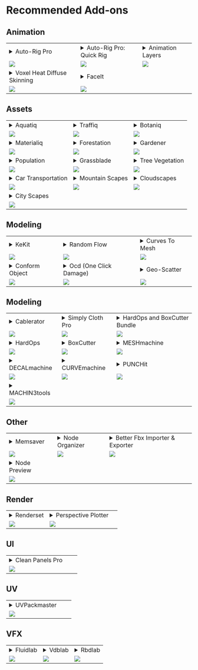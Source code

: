 # Recommended Add-ons
## Animation
| | | |
|---|---|---|
|  <details><summary>Auto-Rig Pro</summary>Auto-Rig Pro is an addon for Blender to rig characters, retarget animations, and provide Fbx/Gltf export, with settings for Unity, Unreal Engine, Godot.</details> | <details><summary>Auto-Rig Pro: Quick Rig</summary>Quick Rig turns rapidly any skeleton + mesh into a full Auto-Rig Pro armature with controllers ready for animation, including weights preservation, IK-FK generation, animation support.</details> | <details><summary>Animation Layers</summary>Edit your animation or mocap data quickly using a standard animation layers UI and workflow directly in your 3D viewport with an extra layers functionality.</details>  |
|  [![](https://d1231c29xbpffx.cloudfront.net/store/product/126738/image/largef-42f6406879e3062550334fabb9c59557.jpg?Expires=1720168181&Signature=XFH9bZwU3UU47GeEfg4bN2PXWiMqpArsn5VxzknNDznd2XEf24xce5E1dBCh1mpBHdwCY6FcTsU5U7yHkcqSILgRcENP5cJj-wBESjJvsUpO4qE8mX9ufXaB-szNdrk~GqhsOXA8ytzj6zoBD7knl4Ok8mVMcnqxZnao6zE0FsjxbRssuVi~PWVPUwZJ5Pns-xIU2opro3ogzw7dQkeUPkQITCthqXGH~u0d6TFlC4ac~MZd9i95ZVEwuU9Qkg4Kk3oPhSCTBdJ1M8KZFNekzPIujlhxR2vt8Wg0TrxO4N2FozUlHK3r~yM8HKC4b6ZnMIY0dCZH200yF2dSDtOMiA__&Key-Pair-Id=APKAIN6COYBF3ZQW7OQQ)](https://blendermarket.com/products/auto-rig-pro?ref=1462) | [![](https://d1231c29xbpffx.cloudfront.net/store/product/161882/image/6cd57bacdf890691c81904aa7fe63256.jpg?Expires=1720168183&Signature=Qjf2D6RKn1yLtr6EH9CAwmfj3i9h2X8i~o-uLu6KZW3pkoyhjVsZvCIWsyrpwPe7qv32xBrgHOO30yy4r8uAR2D3tfFN1bSnWIvmFWGaUT7kzJ2Z44wdGTuOdTQbkLiF8hU~KH5Xjh4LWKt9HPbv8AeB1-RVkxR2jCVZn4Fg6pPy1JEc~9IiTDHrzVS8tb76vYgLZumI776GqEmkMPh0F9YCzhlmW0lpHSgF68OsaesLop58HofZQwnr3CTsZE2ROhiYNGGdI2iQOHTEZY~UhPm2R9xqw6hLTMDUSQefvWRcEL5tCSsbMX9eks8jqj2hsmLJESYh~bzs1O-3pOhgLQ__&Key-Pair-Id=APKAIN6COYBF3ZQW7OQQ)](https://blendermarket.com/products/auto-rig-pro-quick-rig?ref=1462) | [![](https://d1231c29xbpffx.cloudfront.net/store/product/158788/image/49beb35ffb5efb627c7933b5aafd671b.jpg?Expires=1720169700&Signature=D8jtTo4CdrKAZSAZwpWTFbAMvWreumsCylemwK8J7MuH8Ms9IwtIBPWHJNSX2B8veQTxzAOQMlUR42nXjqyFLkiGtnpmLutLHnfFSIizzX6d~PDe9WkAiV1fg3Mvi-AOBEAm4-f6Wu~qUbpDCg-3DXfzZxxl1OTyJTXfssVK2uWDBRcQZ0BJrc2M0qqWRH68dKfH4iFtRqoJTqyssqfUKo3yCcTkma0i1rr3~baB~eDIddeGi2QuKO0tBAOE3hrIPyCrCUxHqVaDg~8y-gEk7SQhdY-BBUdAZwY3VggA78xv4mdR6PTgoFQIJuQpjS15BSctlW1E40t9RoBWOWqI4A__&Key-Pair-Id=APKAIN6COYBF3ZQW7OQQ)](https://blendermarket.com/products/animation-layers?ref=1462)  |
|  <details><summary>Voxel Heat Diffuse Skinning</summary>Skinning add-on for generating perfect vertex weights.</details> | <details><summary>FaceIt</summary>Faceit is an all-in-one facial rigging, motion capture and animation add-on.</details> | |
|  [![](https://d1231c29xbpffx.cloudfront.net/store/product/151551/image/largef-2c817681401660b6e3b02ff9c49c9e70.png?Expires=1720246915&Signature=hryTGbx~9LROzoMu~A6F9GHtbotQWGPtnMaLl15Mz6sUayJ-QYHPybNFdOoV8k4DDAkySSvIv7NXRIeYcCFelL37rOYgpiBulesedOoSbHZOvQIyISLUtvuG7ZRs4T7oet~W9-ornrYsJX7kD~mQJK9RZ72OpICnfFud~oNk0OK9dai8Qh5Cu6LYh7ZJ8GZTZjUJ-riNI95gqsUnw1BuzvRVXimESV6-Wj71Ieg1PVLeTdjujnZoBAKeLBp66EN8~pPiY8OLv3~qGumMx8V63OhuGzLpx3oN1f112Idt9nUEVQqgbkO3yJCxxqn0IMSNo-mevUYQ09w6AwYAIRoy9g__&Key-Pair-Id=APKAIN6COYBF3ZQW7OQQ)](https://blendermarket.com/products/voxel-heat-diffuse-skinning?ref=1462) | [![](https://d1231c29xbpffx.cloudfront.net/store/product/159940/image/e84f95ec14293d6f9bea45296f4a9971.png?Expires=1720417792&Signature=NjXQBMMR-geu~evnhGf--PmwFI-LqQ4NqQwfbEBE2VLeypKl0M5xt2nfnKNP4Q2xPRGwVCaOJQcnDYwpOtiDbhEDRCaM1OFFjiH5VTsw23dodO96aJlZnVi-q22lpNegdgmwwgYH1WKcHoX3zsaKjpPknU9O7OAosl8onsbUbrXMWLF4AvTRwlGzLgMWWnC3PJNTDCybJWPCLJgw6IxF8hMDOw9kLM6Xo0l6V2loc5QzpNQYBixf93CojwCL8gqPsy35V~-NnpPAoT-ptZmBvNeFydTQbIZG6xNU8eh1v4DRe0C1YwQhTf0iCqS-kHvcre-JjXYeJx~yYq9UbAoMAA__&Key-Pair-Id=APKAIN6COYBF3ZQW7OQQ)](https://blendermarket.com/products/faceit?ref=1462) | |

## Assets
| | | |
|---|---|---|
|  <details><summary>Aquatiq</summary>Add water effects to your scene super quickly with Aquatiq.</details> | <details><summary>Traffiq</summary>Car Library - Rigged Cars, Contemporary Cars, Old Cars.</details> | <details><summary>Botaniq</summary>Tree library botaniq is an ever-expanding library of optimized & realistic 3D vegetation - mostly trees and grass.</details>  |
|  [![](https://d1231c29xbpffx.cloudfront.net/store/product/175272/image/c6f46049e682307dae60be266e2c6687.jpg?Expires=1720166901&Signature=Q2r1yI-mAiOxoohYTsirnUlQv3kodCW69xgavMWN8SrfRXws~S7DTiGwVDIp53RspactK7MerLdHl~B3SbQddNwItE41xkaet-ukSpbEsYatJscxKIsM0cVpNpcSCIdDi3Fh1l4WRM7Cr~79kK77p~RU~EW2TTMl9nTNShRHrDsTdjcXVgypOiXfVbo0iMd3SbrjpxD4Jpodz9hDpQ1R38ljk67jU8vzox5W~uz-jqgUo0MCMs1LTVI6-UKnHEjhPC3UmdZhYVmNYNH7LoNMu-qtntEZaaphvRp0kilPRIu3920kWwWzYsb-DycLtuUAEZ6WldFs3~QfsXF-eQDFFQ__&Key-Pair-Id=APKAIN6COYBF3ZQW7OQQ)](https://blendermarket.com/products/aquatiq-water-library?ref=1462) | [![](https://d1231c29xbpffx.cloudfront.net/store/product/158971/image/80eb8fcd651118ff61f143eed3fd5e50.jpg?Expires=1720166903&Signature=cYLrmi-dLv-rkUKk4HR5CFt2L-myBz2Z1bANoj4e7x4QoCoiNBy4-VWO9qtPe~~4-xCbabnVzhnYGQlO0hMF8xH3d~a8learFtxfDaqPkAET8b~SSk4HGBJp-WPYMqFZVorlZhK9bx94cO-QsTQXH1XbXLQlunq7ZB119KaMxm4waNr5Wms3egAX4QyluMUK4XCTEZ53RbQMZ~VMvU3IhatKto0CCNje1pzcxKntRUt1kGC168mnl2AoYOUTroJQkJivYjPzBXlmcrBy5r-BFzGAywNmA8BxnEdfCnAV2DED3qhtPyWp4jerxGdg9gys7F01ImR~YEq0Sj18oIUWIg__&Key-Pair-Id=APKAIN6COYBF3ZQW7OQQ)](https://blendermarket.com/products/car-library-traffiq-vehicles-for-blender?ref=1462) | [![](https://d1231c29xbpffx.cloudfront.net/store/product/155360/image/b960f6328863c58425eb7c365e6fe000.jpg?Expires=1720166920&Signature=BWHHGUx1jHjNVU~MXuDavMBuR~Ri3pO-HlZNPzqOVC119Ed6HCBkz0Mdmw~pa65z8zCc~uymkVcdIjIZ7NbJtWIUNB0vV8pYIWidbeQZJWxU6qw1d8tGiaYMxRpVcg83NOxA1RlME9khwtKWXAIiJGjXaHMmRGVoyGs2oerDeyR2L~h5StstV~qvCiDGdXK6z70X4K1HBt-AEIV8DS7oAVkoA5no6qiDRlxrEbBHurYir102VM4bp5ruv80IsaDbfJGRv-b6OyRF2Sq-2WMGVZJgCwPxm9GRsLTq3sK~5H7hLKrTr4PIS8gH1gPCmWGGrWHnlkuVZ3geA~VmKvDvlw__&Key-Pair-Id=APKAIN6COYBF3ZQW7OQQ)](https://blendermarket.com/products/botaniq-trees?ref=1462)  |
|  <details><summary>Materialiq</summary>370+ adjustable materials. 12 categories.</details> | <details><summary>Forestation</summary>Forestation addon for Blender is a production tool for designers, CGartist, archviz artists and many others. A large selection of 3D scanned trees is available.</details> | <details><summary>Gardener</summary>Gardener is the new essential tool to create photorealistic bushes, hedges, and shrubs in 1 click! </details>  |
|  [![](https://d1231c29xbpffx.cloudfront.net/store/product/153769/image/14fb59e2ade93b80e3aaeabd758b3808.jpg?Expires=1720166923&Signature=QzVvHlErPTN5qrTa8YD7-I7TyCavydb15VFun89j9N85HSwLrv0BIzHTRyAto83wf-kI2yJx3aDCajkIuSHhJzmxMGyPw80meyPwD8rh5~yflMtsvpzSzhvqOzmN1HxvgF1pk8ftYOUunwG3sNpBSZNJh4aEfxXfpDpp6pP6zFUSo6-M9ItJuU6WeLhdzTHs6iW2-jVN7tp~qOLNZvcB3UPOwzCpcj6B9RW~04evUOUN7NAnMrJmAMYMwXc9XrSzKhelVU1z3OCwa16cqRRbztEVCs9iXG0MLJJNPdR1-GzosDqhib9M-m~7u9dbMnSPoK~~XQBtv8RHgVIBYKBz-w__&Key-Pair-Id=APKAIN6COYBF3ZQW7OQQ)](https://blendermarket.com/products/materialiq?ref=1462) | [![](https://d1231c29xbpffx.cloudfront.net/store/product/175397/image/367b9c421574eb611dc26511237bb8a5.jpg?Expires=1720245833&Signature=UH6~GDbUazEFiHzGrXNfMAGoHhrKOy53bL0LO1NqD1Gzh20n8yMIwi4z3CIV1dvZtck-cpF8cBm3xiQnqQT948pnHJCcBMD8xjnWW32ChQNDGRctgrfPgfmya65YMcrK8BgBFXeO7atvZamZjvkWnvt8nm2~BD77B3KI8Eh1FLI19-hbQTd-d6PacgA6BsSSBjsiY4JRIJDpyxcl9tU9wBwn3ZgnJwghpM5WhZppw2VwcShj6TtLpYwnTYdb8f5KdM69Z4Kg4JbW-VDFu9zXfGqbZNaiiJ04KRC31oFyxzf040WCQ~PQo56I33zbkBmmxIZEhcpThQ~6EyKjBNGGTA__&Key-Pair-Id=APKAIN6COYBF3ZQW7OQQ)](https://blendermarket.com/products/forestation?ref=1462) | [![](https://d1231c29xbpffx.cloudfront.net/store/product/171066/image/2ebb96cd68d45f02e6f8f91bc19d181a.jpg?Expires=1720245834&Signature=SqrkhrsBmVVq~jmhWypZ8BDFeziZmR6u7X1ohS6B2QeKhqgnMfd33-axaVQCOHBx~38~PTQka0RacxK5U4DsUCBSg57MAmL~Ys3XSDT8jmbSTebsKRQoz~iZgf6vM3Cms1JU20yLTHR6ewBZlKXRyETjI~MUOaes2Qxj3UZxsugj-7gNrcOmhB6Uqg7rqWsY~a1joZNpvEE90MyySR6-6kDOfbN3UznOQgkrCxUB9IDm7~I0WEjKZE93BY2VmJwTVugZ8bzHxlkP-he8gNBtVfiDQlsmomUOO2mLT6yUavrDaR17PIrqE07phtabokZVNR4fCtDs-LT5YioLBOEFXQ__&Key-Pair-Id=APKAIN6COYBF3ZQW7OQQ)](https://blendermarket.com/products/gardener?ref=1462)  |
|  <details><summary>Population</summary>Population is a Human crowd simulator for Blender. Populate your scenes in just a few clicks!</details> | <details><summary>Grassblade</summary>It's a complete and easy-to-use solution for designers, Archviz and CG Artists who need to create photoreal lawns, grasslands, fields or meadows with ease. </details> | <details><summary>Tree Vegetation</summary>Tree Vegetation is an addon for Blender, compatible with Eevee and Cycles. It contains a big library of diverse and varied plants, trees, shrubs, tropical plants, tree hedges, ornamental plants, garden plants, rock.</details>  |
|  [![](https://d1231c29xbpffx.cloudfront.net/store/product/180114/image/e7c2248a5bc513004c45d2c668ac5e42.jpg?Expires=1720245799&Signature=b5E5DZU--Ch84Efac~YA7jPrVBEoIgNUVFXjMx8cMvhYk-vQVhprt7GrAFjQoFn4rB5Fk7s1c0-Z7-Z0p~cKMAXoRuQdXJGyAhF6dJQyOFW2uCFlNMnyPQ7mbxDnY9xc8Qi6tF4K9~8OoeMddVhGkpaCl0RsaKnmwgOmeIlyjujV-Sb-ivV72U~LtGKMiFE6u2ZxlBSrWIFpwiG2vzxhj9WsEYFEJ-D5aeYPh1ftW-MuHyRI-qsAmxwI32dfiRMyTnCjAOJPDP8JYGYncLV8ZQfG5ow8rTYQrCY07jsiakwzZNoT4SXUzpLt2PdlBYfO-z6a8OAb1FZk0iHkAerphg__&Key-Pair-Id=APKAIN6COYBF3ZQW7OQQ)](https://blendermarket.com/products/population?ref=1462) | [![](https://d1231c29xbpffx.cloudfront.net/store/product/168512/image/c64a641705e4ebaabf3842332ba5d8b8.jpg?Expires=1720245800&Signature=YCG1lSXtEQgqLRz~DK4BqZ9lb89jBYxDhczW4cF52qWTDvLsyf7uXY91kckplpcBuW8v4tn-2HqsVfJzwXiqnqGQ8pwnfJAC3A0uJ57hfF3YyR3OnbJy5A4v1nUOl-itXhUb9RTgcLXsL6n0JkSpBXK~0c4wKT6SZeAAOw3ewXXAK72AjjwUQe-00hxTecf3LYo4ApFvRwpsiiyy9oZJq5a0jWSxYAdJnxTEoWwtI3ItfS7yseaY7-NM-URRpvb7yR7Gn4X3BCUX0~tBSskg3k6c8toRoYS1d~rovHwca~9wRl8y8QpmXpGiwm~dgvpnvOausyWbokQmDTj~SwwHPQ__&Key-Pair-Id=APKAIN6COYBF3ZQW7OQQ)](https://blendermarket.com/products/grassblade?ref=1462) | [![](https://d1231c29xbpffx.cloudfront.net/store/product/163690/image/62f407c035f2b5f2320b2ba65b7638f2.jpg?Expires=1720245801&Signature=dWsOShv-rjfT0k6MmMZ25bid9AiIGXqUVbqwIgIUqhEGQapR2nJ0OytAKkwt0OFxS1aBpN~3TcwLYqsiCwCMo8di5gMsPa00zsvtiW23bE6WHKqi27376XtgdJLE4IOzwRR1V4l7OgG04g20otQXiC~wI4p0yfNwVg2rgGrREdp7QhAFwP02eOIiBgatMcz-ZgsPd6QFF~wKQcQfRRR45XUAPbPUrrIHJBhz67kp9VmOelDlnEfkw752PtusJyjIIBrqG3t0DgM0uLQ4LJX759lnUeHA6Kr3~yOxGLxqOt4vcYaKzk5ZG0WLjmCWEoJnIgJtOh3nIj2~INTe5RdAbg__&Key-Pair-Id=APKAIN6COYBF3ZQW7OQQ)](https://blendermarket.com/products/vegetation-tree-addon-animation?ref=1462)  |
|  <details><summary>Car Transportation</summary>Transportation is a complete Blender add-on that does not only help manage a huge library of HD vehicles and cars rigged on Blender. but also, shaders, hdri and backplates.</details> | <details><summary>Mountain Scapes</summary>Mountain Scapes contains 152 ready-to-use 3D assets. 44 HD models and 108 classic models. They are divided into different categories to suit all uses: snow-covered mountains, rocks, cliffs, green and tropical mountains.</details> | <details><summary>Cloudscapes</summary>CloudScapes is a photorealistic 3D volumetric clouds library for Blender in VDB format. It includes 18 categories of clouds and more than 390 different clouds according to the real clouds with explosion and more.</details>  |
|  [![](https://d1231c29xbpffx.cloudfront.net/store/product/160024/image/cf6f811ed6240e0c1338320dac018acc.jpg?Expires=1720245802&Signature=T-4J4olQ9B8CKX0pXhjXpfnFdbp-xHSK4cRETQKtixMm31-6ZSDRZWCrZYxvDG-XoSnQ2AE6OZOmLO61DINjApE7WBqxaqn941Z-~nXp3OOwgLGmY2GeRvE-rZ0I5Xx4ZfwyK8RPtFLuWNWCtKutC4juFtNnM0YNZIp3zv9ECEwLaLAmmHc7m1kUFgm71X~2ZfIK-SHaJbBA-CBvXpP8lszRjB7rctyf1QWwNRCu9FObhfDabcMiPLtCp77GyPkBsYckLL8HrX5SSyurPbzsMPUodUHxhZbThv~F3hySv65dPLc3RDgVgWffCySWPZg9gqDQwJt4syKEZ9NTV6o0ZQ__&Key-Pair-Id=APKAIN6COYBF3ZQW7OQQ)](https://blendermarket.com/products/transportation?ref=1462) | [![](https://d1231c29xbpffx.cloudfront.net/store/product/201823/image/10595059d1710bdbe055fb68ecfc1533.jpg?Expires=1720245806&Signature=UXs0abQo9OmOKax3JiTs9sRQ4-tQmG-lJiFPlhQn0f65DxocY0od9OgtgvLJgxBf8OCUAfg7ZG2Q4EZ6f4iOcPRfLTVjt~zl3Pj9K2rlYyk~npuqm6weVz2ouECgAJoX3fOPJbvYh9RMB4AmMkrY8DfB3tBWNcdc0QeH8of9XH4EA8u9HW8vr90LLqz3zQWn1AHwv0zZ5QNGfVe8Oo1KHMBCVYG8XlEryIrUEEB7Y9PKUupjLbNRjFLqLM6VuTa8NQ89Ik-E8uhEmbVAapqGIeRavD~39rJ78fCiKdQD7m8ThGiZkn3VBhb6RXQhBhO-7dcaYIECpBHt6KElPi03ZA__&Key-Pair-Id=APKAIN6COYBF3ZQW7OQQ)](https://blendermarket.com/products/mountainscapes?ref=1462) | [![](https://d1231c29xbpffx.cloudfront.net/store/product/187472/image/402438c64f146a99bc78474440950a90.jpg?Expires=1720245807&Signature=Bjm~MSeLI1HRlzww-ojl0bjn3k~9BTfpmXLJEsBKxof-48ZPU2oRCP2jZGHjOwv6k3Mi6FbjgMLRzd0oGqdbNIdNbbuODFuISdVqnh54s4eYMMv89jxMm3xock5DPi6F623hAs4fg26B7svdVMMc22d2BxGSqlNXe9ztGZmsV-hR8vNCQ9AMs4CzkdDSN8HXM43TEo9Vkp0yEDHZ-HhwFzG~3W1oJdAqsGmVMNi4E63Ivu4qQuRMIkJ5URzHTDldNgwWD2NY8DAzKKA0VV9XAE8CS-0OcpIHVXKHLG9F~3jQAjiJBfilfBwKzmaHLZdEiWvMZcyjXXNmusRsxUUvRw__&Key-Pair-Id=APKAIN6COYBF3ZQW7OQQ)](https://blendermarket.com/products/cloudscapes?ref=1462)  |
|  <details><summary>City Scapes</summary>City Scapes is a library of 96 ready-to-use assets. Click/drag into Blender using the Asset Browser. Quickly create a realistic background with these 3D photoscanned assets. </details> || |
|  [![](https://d1231c29xbpffx.cloudfront.net/store/product/204193/image/c1bd817d73f8e5887f23b34b4999224a.jpg?Expires=1720245952&Signature=drgEi3eN32FpQGVFb0UOwTiwbm3lXEv3cQP0jAhDkXU7aqHwuEEy6Vf4fD7rOXjzgQfCAsnNIMLkh1B7~esi~~XaT6w672eYX0Q0~XCcA-P-yER8da1QtuEo-WPvCE4e4p2O-a8AjY10tH-ehBI4N4AUsmsBkXjSTal1zWqTKCJWZfQ3amkaSlOGhdFCwd7lrk2hVq~rW7HFk~~QSUzSYdqhZ5iw3-3-e576GwNEwvZA2mVB8iUHVCE2nNL9KmO6lHvmP0aMxoCQMAZ3i9qv0XNV2mFPIiXpoXfvqwd8~OxMbpTRAgo0oqNR7DfDyFcHKo0SrZZsejb8R8l8QOKg-A__&Key-Pair-Id=APKAIN6COYBF3ZQW7OQQ)](https://blendermarket.com/products/city-scapes?ref=1462) || |

## Modeling
| | | |
|---|---|---|
|  <details><summary>KeKit</summary>The Add-On provides extensive options for customizing & optimizing workflows.</details> | <details><summary>Random Flow</summary>Random Flow is a random mesh generator designed for fast and easy hard surface prototyping and concept art.</details> | <details><summary>Curves To Mesh</summary>Curves to Mesh is an add-on for experienced 3D modellers who need to create mesh surfaces from bezier curves.</details>  |
|  [![](https://d1231c29xbpffx.cloudfront.net/store/product/189978/image/3b5ed871a20cc514b9dc7d076b5927d1.png?Expires=1720246613&Signature=JUIAWvnUp6Zmke57JDAa6UdXjXxddSAfiT1Oxm~vuvB5pB3udlWNDCEme4D6nfxjanatXQlImKk2NAMdt8dGBOa2bgoFh1q4zo5uKpRwp6u-vwp~m2YCwRfP3lG1BOh2Nye30Bj7mLXywqYdTJre8oCQQkfAhNz-kB8AZHXTK-1dd3-pntk9BKHBBwD1wJr~5nAXBSRTfyS8n2Sz64JmW7YmIs3Y9yPxo-2cvwb4t0y9RPrRhr2zJT7G-SvJ4pN2NHKtFmPyJIWb4Rpi0OBELBqVCwNN6Rebe8eRXTD5NTPfsgMTgRYQ9rNAIzPbE2C8PR9Hide7g2yHuss2ilJ6XA__&Key-Pair-Id=APKAIN6COYBF3ZQW7OQQ)](https://blendermarket.com/products/kekit?ref=1462) | [![](https://d1231c29xbpffx.cloudfront.net/store/product/169473/image/4b4c01598e1e4271a4167d8b2055f4ca.png?Expires=1720246818&Signature=MGdBkbUMQAPZ2unEl3h20fwetoIeZ5Hvrmj1-Zo32HwzwKxXY38cckr0nwzIjjLm31lJ6VbKVDYpYFur7eHFcTX8kDKbCNjymUJgwmpj3PH9laE8oJ9mxKTAOdd-ycFgooOMwOXGeXdAmv3cBWGhdA75zqeIvBD-hG3gTo-v4twvZ2gSlJALC4Ag1GMruyigToX867K7TLipfUSO0c69sSD3Gi3q5ysu1zdaP41xtvwV-0nPSe-obc6DTcb1SE4M8S-NQY-glCQBmDLBw2fY1VZzG21qm0TPRKO5cxR5pMGpDOPfft9Aws5YtCa9oopp2Lnxicd7C2CtsAPpSRJXew__&Key-Pair-Id=APKAIN6COYBF3ZQW7OQQ)](https://blendermarket.com/products/random-flow?ref=1462) | [![](https://d1231c29xbpffx.cloudfront.net/store/product/152072/image/0d3c0f474aee38d1063bbfeb4ac5ebb9.jpg?Expires=1720247320&Signature=dhhylwB9w1ZhotCRU9k04-oshfHn79OQAThZYx3lxeEPlrkIDjGF~0L2QACdh3IrlKZQypR~nGd2iGQGbK3jxC14rWRixIk8939j2f2V93S0B4upRK7jjYzPSPgG6tYy-1r~3KUusbZOmniR63MoXvWEwnC3QDejbX1S-J53YHWw3JmNDjFRX~mU6ypQgh1pCG52dRyqssB1hiUWge5PCAEuxEOFRmOSMYTC4zT83dXqRhhAnCX~PkmCWuDDLg2trChKnmeHl9d7eoLsJ2~TYXj29MmljK83l9xM1mRBZIyWbfR~qooQvd6q7U3ire2pfgI0yYhX1bkhtJgmzK4wJw__&Key-Pair-Id=APKAIN6COYBF3ZQW7OQQ)](https://blendermarket.com/products/curves-to-mesh?ref=1462)  |
|  <details><summary>Conform Object</summary>For any 3D modeler that needs to project smaller objects onto a larger object surface in one direction.</details> | <details><summary>Ocd (One Click Damage)</summary>This ultimate tool adds realistic wear with just a click. Choose your model, adjust, and instantly enjoy a highly detailed, lifelike asset. </details> | <details><summary>Geo-Scatter</summary>The #1 scattering add-on for Blender.</details>  |
|  [![](https://d1231c29xbpffx.cloudfront.net/store/product/169912/image/677cfa9f306d46e931973c3d787fba84.jpg?Expires=1720247325&Signature=jG91CYutmnKJzXU~GTu2xUbCTVyvmManXNA4ihu9JCCmxqj5ZzS6bRQPcgMcjfwJesNWEhjFMR3V9l1IYiQHVVpCtYkk8fdpqLZOzgbHP~PqCxtByQ5zOFmaIaU4njeeNo738ufJAhRgwIQnx1tJ3HkqaBssbcrgTDenPaMxjzPgdq0cpSrIx4D6C~LQlRrN2PTY~1wJCfyZTkh0NrfjpOAn-BqksaHmRnkYOup8u4w0ROw0xsYyor3DNYo4Ynk268~gXBOfIcHUgKXjlW0iM3me--HsFYfapJBV~ljNhFxlCcMRAq~nzW~K4aSeXMQkb9NpSg-AgEOg80BtVNZrzQ__&Key-Pair-Id=APKAIN6COYBF3ZQW7OQQ)](https://blendermarket.com/products/conform-object?ref=1462) | [![](https://d1231c29xbpffx.cloudfront.net/store/product/173794/image/f69bdfca9c9a721f08a949a586c1c1d3.png?Expires=1720247711&Signature=fuQPIr1y~wS3Q~ExR0mq2D~dJDBouK85CXyg~5pCDaJNFUITB6zEhi~1G1Jezqn30T0z3AuoU3o4WXhGbQcFpyi47KfWBKMwyMTbh9Ci0OldazMGOqM90EmIWmNm0PZikGyX9WIXbqqIWRhHihDlWoOljNI8Tit3JfSCVl6me5Aid3L6gRgPo9cFCICjbXJvrJsQ-SZRZqEdjrlj-WvjPOioQP9meFsJ38v1r57-ExD7NRrMNxayL4rrYefpyzM6DC1rDbqBXrgLtXETvtqkDhdbQ-Obzwgr5ErZUS5PKNONuhkpD4bjEozFAHdNM2pT6ir2WNdACV0qf8lQipiepw__&Key-Pair-Id=APKAIN6COYBF3ZQW7OQQ)](https://blendermarket.com/products/ocd?ref=1462) | [![](https://d1231c29xbpffx.cloudfront.net/store/product/156436/image/1a334d3ce44a9b97293b4c8d932b33a0.jpg?Expires=1720417983&Signature=EJsSqRZC~uX8XoCKmR5IoK0NJwXL0OFeFeAz4CGNV5-GCuYRbBDAivF3o3-2QA6GnGQ-TPJdmpRw~BNaUchPfXs38HzKUbZI0Nelo-2o0ilgiuO3KuCagIMC0tuenlafouGEMzD8VVzEkG3BpYnfOYwSR0yh6FRGAmcsE9zMiATKCPsIdPbxnkIWjSR5r52y1~8YejJQfF7Gz2TppFKSP8NF2U7cXGaawWVco4xMOgm-QUgJd2RQP3bTuyNOiXvdV08caoFtfYiBoP6luJPSFvEqZd-kJL01DeGCl-TCdNqQKlUjRV7tD6hfKvJExNh8fSZWWo2GBqVldU00Dd2KpA__&Key-Pair-Id=APKAIN6COYBF3ZQW7OQQ)](https://blendermarket.com/products/scatter?ref=1462)  |

## Modeling 
| | | |
|---|---|---|
|  <details><summary>Cablerator</summary>Cablerator is a tool for creating and editing hanging cables.</details> | <details><summary>Simply Cloth Pro</summary>Simply Cloth Pro is the must-have tool for expediting cloth-related tasks in Blender.</details> | <details><summary>HardOps and BoxCutter Bundle</summary>The ultimate hard surface suite.</details>  |
|  [![](https://d1231c29xbpffx.cloudfront.net/store/product/159819/image/ed4010eb72d542c86f31a10b08220d83.jpg?Expires=1720168016&Signature=AYvhu5gM4bRzCgznhg987jR5a2JeMEVhMQh1lgCIX2feQkP0vuXQBIM732G9pIurjerqbod9V2gRBd3d-D0UYTFuYKJPsoXnuJayz6R5YyMYlrPxPaBv24ZKCUggz6742wW3FRbW4cgcy1p1CW2IsqlSY2mBycX44ViZbGb5pYA-8YJX5oJ0dAhFwOex~GHRgoV33KbDARERJPpfSJCUsI7j5E4xdf64mQXaxRPuGSboCv99mkMtDnATzPujAJOYhjTH0H-oyPZp2~pdT8bflq1~uSDGPLLnRbSudBuge2DweFGl4oTuLMiI4-QmV~UQC5gIYR9tZmoAeqsFOo7LsQ__&Key-Pair-Id=APKAIN6COYBF3ZQW7OQQ)](https://blendermarket.com/products/cbl?ref=1462) | [![](https://d1231c29xbpffx.cloudfront.net/store/product/157700/image/12e2f65ab9bed17d7df19829ee882214.jpg?Expires=1720168683&Signature=XaIH4G7chmXcD0~YqynOZowFzGBSKew6BSom2ZodEMjfTq~MMXDwC0phIxgo5zuouPU7KDSCKEJzLIHq-o50LOqSf9mw8cVMtfYZGu-niOZEp1DPn6v902wXhYDHRCnh7a-42fo5WMf7OdxT0MlFC8OFOLVpsq5vxu2DqsimxSg-uhrNr7qAhd16VzegAwIksF29EGNmiMcrTmSegSEKATpK108Vn9rF725RjdLv9GfNDmg~Z9y8ufG1Q-x1HC5vVIOsilUrdg8T~9iwZ-8SvHm~BBjKZrWFAhjEKdujgaNskMaIm0lGk8BF7HYnZFqr8oFeoTA6sZ7oga9x7VQYDQ__&Key-Pair-Id=APKAIN6COYBF3ZQW7OQQ)](https://blendermarket.com/products/simply-cloth?ref=1462) | [![](https://d1231c29xbpffx.cloudfront.net/store/product/152952/image/largef-752ed9a6d26ee269a4911c796878ba42.png?Expires=1720169229&Signature=F4oUM8l1b1PtjG0qzQKumUHgRR08bntLwkDEDpdAMeJRBGtFVneSDCzbxRNB8KV2ioL6mk21VZxFT~JxWbjnVzP4BHacJkNjOXsZbbBAHKC16xXYDnH9fgB5D0l9nser02lFzeWuW3AM2Ydb9wSvjqPZyT2-VHfkoFF0Ciq47q-qVLLZpazkGh~A619U0HIkF6LbnBWU7ZQleAGPZsT79wk1mrOdI4fz3cNHUTeqgKzm-rqLf7uvDNJBpDLqj9rRbb2ko81kPeH6x8bpB-2X1lDJOlinN15Ippq-upVBvL1PeauoiF0bxjcG2LeTGrL13UxYjGqmQnFq7q4gJgh0Og__&Key-Pair-Id=APKAIN6COYBF3ZQW7OQQ)](https://blendermarket.com/products/hard-ops--boxcutter-ultimate-bundle?ref=1462)  |
|  <details><summary>HardOps</summary>The number #1 hard surface modelling toolkit.</details> | <details><summary>BoxCutter</summary>The number #1 boolean cutter.</details> | <details><summary>MESHmachine</summary>MESHmachine is a blender mesh modeling addon with a focus on hard surface work without subdivision surfaces.</details>  |
|  [![](https://d1231c29xbpffx.cloudfront.net/store/product/100308/image/largef-e047eaaab7d686a70de63123ddac3a0e.png?Expires=1720169228&Signature=XyaSU2x~530NBlS8Mu5-lV3Qo~mwvClo6okIfyoX-dXRkuDHtKzgzA2GFGC5rDuQQ5~UqHGniNdZHmG2o2D-SBk5vqfpIKWk8Kg995eqHqy5bmo6q7V9ZZMIGM3Dw1PtVKRQDXpbdsLagctHKtM~-GQLcvQQcNWvPvbZOwJonuC04z-XOhAxXjy~AdKeRTMugutYzO9SvwTlTJoOOTlz1lQYDMkVl3YdjVb-2QW4m9c5c4hdirySwJpYfrJoHYPxuqbZCQwr7BKWkQRffow7RCyhacmNCKyf3h1x~kHm7xzqYby8tQFxH4-68x4ScoKxGB-pmFNu68Od~cCZondhCQ__&Key-Pair-Id=APKAIN6COYBF3ZQW7OQQ)](https://blendermarket.com/products/hardopsofficial?ref=1462) | [![](https://d1231c29xbpffx.cloudfront.net/store/product/112542/image/largef-d2bc93be15da27645cb282ee7fe299d5.png?Expires=1720169229&Signature=XGkVLPGqSYbdY3GTv6IVyWBTjaArZ3HNiYJCVkuMScqumavChjwnr~GO8-lsRCC2DJAoyap~ixZfPUUM4uBy3AUiylgD8XiGah6Te464iPXY2JtX2PC~yp4ZJYYCXd6WqazZ7i8xTlaj72B8IyCDbtUjuQcspKFmqXMW1G6iNbUDCaKIrRjbBSd1oqzGCV1-RaVBN8TUfIUfxGqJc8udQwa58o9d~vKlnK-GcPjP4CFjGgvi7zn7~-kXbuF68hRWxYcwKWKN~KjFXUs34Cz6d~PKkAFVrxo87r4Vesq7FKqcVZKsFnYJQhORthmfXNrWiX2ce2aSHHGKvrx5ePaESA__&Key-Pair-Id=APKAIN6COYBF3ZQW7OQQ)](https://blendermarket.com/products/boxcutter?ref=1462) | [![](https://d1231c29xbpffx.cloudfront.net/store/product/152364/image/8d114123771afffb69ad61e536a4f1c5.jpg?Expires=1720170146&Signature=DjLW55mK38ae7wKHuSeOg0~YyrQz1oHtjJcqQgzbVFbMHgUj-Mh0vZKqMUB~MwuH7644CCdhSl4kMz044Dn~E10spqG7GxYMJ8gqf0AhHLintNm6yzKZS18DdOeMmLEb8arM8Dk-QShk~bvi~o3bzIM~-7ugwO-hP5nUJCazvRGxBpzcSjPqZ2LIKzYDefhQATOGh-iwNfndlBAm6OCTFOPGk56tYAp~LzgCJo42J1Dv7Au2SllYFwWdRDv3g3Am9f2k0xLUyzsmG-Kul1x~g~2GYwHc1xG8v-A2iIjU0mCpoZgIZY2qVspWUzQtq4AtQlZgfhrV2HmeILRIFmpWpg__&Key-Pair-Id=APKAIN6COYBF3ZQW7OQQ)](https://blendermarket.com/products/meshmachine?ref=1462)  |
|  <details><summary>DECALmachine</summary>DECALmachine is a blender addon, which through mesh Decals, allows for surface detailing in a very non-committal, non-destructive, UV-less way. As such it represents an alternative approach to hard surface texturing.</details> | <details><summary>CURVEmachine</summary>CURVEmachine can be seen as MESHmachine's little brother. It aims to make POLY Curve editing more flexible, and like MM's fillet toolset, makes working with curve radii/arcs and non-circular blends essentially non-destructive.</details> | <details><summary>PUNCHit</summary>PUNCHit is a dedicated, single-purpose blender addon featuring a negative manifold extrusion tool, that attempts to work more reliably and be more flexible, than Blender's native manifold extrusion.</details>  |
|  [![](https://d1231c29xbpffx.cloudfront.net/store/product/151196/image/b16b93ee0ae4e0392138f866e9f20079.jpg?Expires=1720170147&Signature=Ymufd~51mffC-whIMO0CJvF2n3Re3etZjLJ~W5XlbYTVT0UI5k6uoa5-6V40zqxXcKAa2lRmunnFCLeza1zPJHTKHmxocwfXyXA~33~wTqE9LmGmZyoecBqhdBiiHbf0fZ4aNmzmKrDA0a~6cQbD605bBjmcoQuA0b3mVhE8hzdgOXrb4duHbR0d73prS2p~6Ta6IocRs5hof~XmmB8qrvUed~3TwadpgJhKWO486AfIgywCjPMot0lQigD5XAATNNvQ5E-LxBxAyOLK92~uZqrsbRQVmqnzijs5eACfeqPkTxXngNiZCb9iD5SVIAdlmoPp0wwdtAOtz6jEVVXbOg__&Key-Pair-Id=APKAIN6COYBF3ZQW7OQQ)](https://blendermarket.com/products/decalmachine?ref=1462) | [![](https://d1231c29xbpffx.cloudfront.net/store/product/191858/image/ed214d3afee0ebdac713575a208f44e6.jpg?Expires=1720170147&Signature=WFYZwOUMecQxuOmZmnvNcnoIBy8dUM3TnacAEEQh3J5VGx3P0SlzjZBSnuFJ1YyK4X0gmF829uT2hNCv2F8-BDC~T5H9l2gCg1EL8yNEg2-C39KYUu4e0T2IMCCBcegkTli2GEnJa273h7FgrR2~5kFuefEIbIUbjcjUvDfZCCyzy02YaGTJ927DoeF7FBSXqVLilv6utpY2mQCSR8qGhHI8JkpTpilUtC9i2i203OrqgeMzWKg7r2cCvlM4VXsWk-uQtZCQtPepeI-elxBbvKPJfAIWcCzsRJ8jWQKK9UEZJIlJEC6sDD~Pf3vtnErWRDznNQ8FKFtPDHupqyPyLw__&Key-Pair-Id=APKAIN6COYBF3ZQW7OQQ)](https://blendermarket.com/products/curvemachine?ref=1462) | [![](https://d1231c29xbpffx.cloudfront.net/store/product/174491/image/db92f4d9d213f7c1b93f5ffe2339ce1d.jpg?Expires=1720170148&Signature=X6JwRKLqKfyscsd2pRbltwdcsvvLXDy9tB0tfIZN02nT6yf0wQMrZGxZ0624if9bk6685xvRcPyq95pFNbhAtndbcYP6HRWSHjWVUvvrJMe0SAk6FLznoCWbhXJVEZMD2KyG47tkdeh0jTi4mYl4KXmcEgzV58BrVNmOkzDPDUvYQqIVzS-L21kahfbQ15cfQ1xmM7Xpq7lhsw3oURkzalRxYWAKzpB92xAMu6f3WHSjzI5JyNkcbP0ApEfpncXWIaB2HY6jjF0jPih~oQTaYhIzU7~uapfSyCfY-iiR0IVstCe2kW~0JhncKiCyy47z8pe82V-bp7~pk9rPcJGM6w__&Key-Pair-Id=APKAIN6COYBF3ZQW7OQQ)](https://blendermarket.com/products/punchit?ref=1462)  |
|  <details><summary>MACHIN3tools</summary>MACHIN3tools is a continuously evolving collection of blender tools and pie menus in a single customizable package.</details> || |
|  [![](https://d1231c29xbpffx.cloudfront.net/store/product/153574/image/8cd05c6a57bb00eb49dcc97656d4e514.jpg?Expires=1720170148&Signature=fUcKWoPIeoBtqNtIIblz05ZL1BQ9xC9qbTHutiqzkyFPVvFs~4YYFVGXdPdckeHo-O4tOY4GwTLlR8gqHa1LhculKUxnVb15KS9whg3fa02EZSenWk5~2c0JgnQlKOyyTkTsdpQsLAmpelFwgSziy2tga0Nr5efXW1x0XzCF0DayyIDmCf-luASx83Z6tUGeT~VgNgYEXMCFo8F5IaJOikLqKg61DYX92HF~8heh6CP2NzsWYuemzwP6gxiJLkTyvubEyHZvauuu~WJDlxY~Xkd2TH8SI1fQsKndIzgySn3xP1uo3O2976bUHbKX85Sp82MiBuSz8NbQAfqzSguELQ__&Key-Pair-Id=APKAIN6COYBF3ZQW7OQQ)](https://blendermarket.com/products/machin3tools?ref=1462) || |

## Other
| | | |
|---|---|---|
|  <details><summary>Memsaver</summary>Memsaver is an add-on for reducing scene VRAM consumption.</details> | <details><summary>Node Organizer</summary>This addon utilizes our unique algorithm to automatically organize your selected nodes.</details> | <details><summary>Better Fbx Importer & Exporter</summary>The add-on is compatible with all FBX versions, from ASCII to binary, from FBX 5.3 to FBX 2020.</details>  |
|  [![](https://d1231c29xbpffx.cloudfront.net/store/product/190202/image/039a1e72b797574f1d5d980365fe259f.jpg?Expires=1720166897&Signature=HkMcs-VXXuD0faoFck1ks8h0QURYdkdT9NXwZ9TIf56K~V~r0Up~POs4ad34PhesK7k5OS9YUCIU0m~2-qd00~WdtlloBrW6PZbhLORgTyMMCWygWr8-TgO~2NYd0w4mWI3VCr7wEvzxNjmnLBy7mGyMkfDplhhKsNRJ~3elatu-8qyTo68W1xbwHvZzcm7fnviWgE9124pZlDxPs6a9VB2sgqlI5ILVDA8l6MyrId6o9e0rMjAbiHrgnKqyY684UeaoqyZVhfO77f2nUdI0RcKOPFPFqX994S2qsm-OXY3IuQgmszMTzhwI1sOVFUm~QjG4T03grkmgDHpabXHvDQ__&Key-Pair-Id=APKAIN6COYBF3ZQW7OQQ)](https://blendermarket.com/products/memsaver-scene-memory-optimizer?ref=1462) | [![](https://d1231c29xbpffx.cloudfront.net/store/product/205317/image/f22f66e9fe48f13620133ddd6e8fab0c.jpg?Expires=1720168434&Signature=ebZMvfdXcI82oGlvy4~tLxGwPJlStea88-KaSgQwqTNJ4AYk3WiPgWI3bMAq5-WMWp0osTCG~PqoeT54DWAVa-LXymjHQ9cqAaY~Zlyow1Gwd63ED0Q~oTY258I27sZ9SfkzpvV5OvWv1imFKrL58wLDNyRK6mxPXn18kUnXqMEmGr63hqmKUXQGwVKfJKnJcKcPV1H2hruHqxEwzjYj22zGVA1UI9w2-L8pvYAFOsleeRLsAbZDr9RD2FpMouvR2o3nqGvMALQW9aJaQGjSzuGvZOUHziLVcwL7Qtl4lUhiDBydkpxShDtGl4IvI~nwjp1zhniWMX21YQ7dVSgBxA__&Key-Pair-Id=APKAIN6COYBF3ZQW7OQQ)](https://blendermarket.com/products/node-organizer?ref=1462) | [![](https://d1231c29xbpffx.cloudfront.net/store/product/155439/image/largef-9b75f8f57ddb5e5aa6523171a6076c21.png?Expires=1720246916&Signature=OjdBAMVM13YBmrNK5SM6jl3DiQQduF0Ql4Q0MleCmykChslROd~hs0Dmf-RlXWXp74UKijBj3Q4UK0X7RZakrXaitWhkR6WOYBb5Z2NidPmnNgKSNtELoKtMVV8GUCn1VTG5tIF5zWhsvII9avW993yiWQVJpJn6qVz-ZNjIJ2t~nqx8-PTrF2amcSGJ4wRl-B9BYzuQqUEZxWOoqp9bw3Haqe6WOOVj2et0CuixNo263XcADPnDth0n6N7qZGjQBKn1VhhFHx7sgtZRhIJdan9peFOfal00xTWDzNmRb~uWYnoWWcopmm7xy5raMMYI9B3mCG9EceGgXWAoX3HDbw__&Key-Pair-Id=APKAIN6COYBF3ZQW7OQQ)](https://blendermarket.com/products/better-fbx-importer--exporter?ref=1462)  |
|  <details><summary>Node Preview</summary>This addon displays rendered thumbnails above shader nodes.</details> || |
|  [![](https://d1231c29xbpffx.cloudfront.net/store/product/165231/image/8910358a88d22add238761ad14eb9a95.jpg?Expires=1720247194&Signature=bJKuY73~~mzk0WihNfX8sMKhZjK3kKy8PdaJ~3KaZcd7c3uN2y3m7YGIpA8f2v9X88ovF4Rp3v1V1uszVyRcqlqwkhwv6PKDSwXtw5lBMFjKk2fiMKogf8cyJHw1haGl5VqRV6dolt4rFQTta4~Z7juL9ksOGnWHgsjibC1V4mVd136mWvix~mKqvcOtw7fJJhy4T3EFwlv236bEEK~W3c8vWof8jMa6tgtHHNPFAAvcc2h9C~G2pNkDog8ZzjDQzqjkTV9ZmncpSpI3YEyTAmB6Byy9up38-O6JyCLYt7yi8mNTze6DIAHOlQ-7UrhMXg4AeZmGPxW-~ztTh5wC2g__&Key-Pair-Id=APKAIN6COYBF3ZQW7OQQ)](https://blendermarket.com/products/node-preview?ref=1462) || |

## Render
| | | |
|---|---|---|
|  <details><summary>Renderset</summary>Change Render context of your scene with a click of a button!</details> | <details><summary>Perspective Plotter</summary>Match a camera to an image with Perspective Plotter, an interactive Blender add-on for modelers, architects and artists. This is useful for creating 3D models from 2D sketches, matching a 3D scene to a 2D photo, or animating a camera dynamically. </details> | |
|  [![](https://d1231c29xbpffx.cloudfront.net/store/product/159856/image/75eb50fbcf76612ead21ed542807f519.jpg?Expires=1720166892&Signature=KSJwWb3ZRSaygiiE-xoWpKaZtV9SMBc62RPrJRiuKH8jBQAU7S2vJr3aakfjqLM~tUHQiXAetKO-OIgXfUAfqvup9jW-st5f9eeZZ3R-5wZ35OXeqONuffXIepiDtRaJNiunwfDcSqRrB5x~CoRlcxepa7VMSQdX9CPjcggqQgkUn2xVGO3j1Mo~N501OqZ5bGB3uDQ0M2tOB6nEotItP-lelWRsh4FxNPrD2JdggffSQpwm3cWO0d0LmisvY~eqZSJJeQ5O3mLEB~GPwOnYvuXJyrrvgnOJENABveE4bhVXsdHEny3gvwAVQ7wSPvaxoyS061-fgaw3V9crKO9O2g__&Key-Pair-Id=APKAIN6COYBF3ZQW7OQQ)](https://blendermarket.com/products/render-manager-addon-renderset?ref=1462) | [![](https://d1231c29xbpffx.cloudfront.net/store/product/174724/image/da775dbaefdd553d335d076cdeb85a04.jpg?Expires=1720247314&Signature=iDM4QK4gywoADDVDcsg3Zww8NjFEUh1lI8GxmaNoENOwWKBB3svWp7-MacQ22oy58f0Vhj~cACtqhyAs4njpdX-v3k2vxLT~s-fAumav4iQSV4In-OT8QWDKK-wc2IZRF1za5R39JvkxrHsxYN~uWUvmGQj9yrqduo516H9be0OcudVjdRoIqU3Hp5c3jtRWJcD9FQP6-o23ReZrzJXhUx~~SxAdYfOvDyAn4RPYiH7Q4SX1s9w0bV1Yf9hkvPx~ptxiNjL9njcSbuuMy62moqRlo2wkLPSqzzWEDAc-AE3vCDjkbaxe~RpplHkI80~Uwl4-7XckHk8YoSYtzNKd-g__&Key-Pair-Id=APKAIN6COYBF3ZQW7OQQ)](https://blendermarket.com/products/perspective-plotter?ref=1462) | |

## UI
| | | |
|---|---|---|
|  <details><summary>Clean Panels Pro</summary>Organize Add-on in N-Panel.</details> || |
|  [![](https://d1231c29xbpffx.cloudfront.net/store/product/197790/image/2ce662e8fdcdb4a8c739505e32046b33.png?Expires=1720169830&Signature=bHjgRQYxTEul48BwqNI38hqIt66kZxvi4mLbM~e1aaL6-ijLcr8dUK7ibdOfwxlZ~aIugn8tL3C4ij5UIcyiQ9g23Su1lY7~NjKMI4br7mxWZHrTcaeaN7V~jvQavgn3SK3sj1yPaFuL9Rf1XmyHZdbGK2VIp1CLAZeP6h5urdqItWDev~tmTwSsAT5MgQxQwyRF6Wu-HUqVVB38CQ6xXq~nRWAzO2R4LZZTbZnYLQM-sqHrdzll-sxdPGWiEvAzMiIzbEPxJt3jtmgpu1BjH4HdbJVCZ8WIhO2N34qCcq24Rnqyr6xAnEIax9jCEgj1Yw-x2PPaUwE1MIPwj-uUZA__&Key-Pair-Id=APKAIN6COYBF3ZQW7OQQ)](https://blendermarket.com/products/clean-panels-pro?ref=1462) || |

## UV
| | | |
|---|---|---|
|  <details><summary>UVPackmaster</summary>Best UV Packer for Blender. Supported by the Zen UV addon.</details> || |
|  [![](https://d1231c29xbpffx.cloudfront.net/store/product/162408/image/48f69635dcf493c4d212a83faf35e8ed.png?Expires=1720168881&Signature=TuyjdeUvqGh6L~v-48coCxiYDZUvAaAxkbkSMGmWQMatxaKnMpD8e2C5Yiv4dB2xmWYxfsjmGNuaE-E5~AJlo-MHJKu6wY-5IvHdZkof4nMWmO3lAaOB-T6IiZxnOi8jO9o0GECFqD6MUVhCnVB2hu1DABPNfsPSDZvxwgFTr7ggURWPn1BfzN6RwC4VruIPxvYVjlyWdvGXtrxmuPWqYsC~WsxFVnJySOJGo7~olEJtmmSB5uU3rvml1BeEhgvIBvUs-blalJZtWBOvwG2fD-BzWbCMhmhhmKpflRprRPzClecz9fcOUVzYBao7UDcmRd3L1UtB0tNOQIjFcCi0Wg__&Key-Pair-Id=APKAIN6COYBF3ZQW7OQQ)](https://blendermarket.com/products/uvpackmaster?ref=1462) || |

## VFX
| | | |
|---|---|---|
|  <details><summary>Fluidlab</summary>FluidLab is a powerful tool for generating realistic simulations of fluids, viscous bodies, slimes and other fluids.</details> | <details><summary>Vdblab</summary>VDBLab is a powerful tool for creating explosions.</details> | <details><summary>Rbdlab</summary>RBDLab MetalSoft is a revolutionary tool for Blender. From fracturing objects, destroying them and creating details with debris, dust and smoke, to deforming metal, creating cloth, softbodies.</details>  |
|  [![](https://d1231c29xbpffx.cloudfront.net/store/product/206488/image/5fd67e5831ee55e3b422d19d7270596a.jpg?Expires=1720166196&Signature=GcYUTKTbT1b5zbVDTeGtE5AoSBGUO98--klGjsPG1QPWOAss3ZXophlNA0F7TH5xFSjeR7sxsL02zS117YuW0EiGLXkIldQ8phIij1hXMYJqQzf9x2lmvkc6Y5GKe9-qKN7w9hU1Qfmt3C6uzltx5B7bCCut48g7EUsmr-zjqfoqP6m8TMiEmoo1yywjDSWD-prfZaslb-XvmcI8-InIOd4M2qlSuH-gc0CN6hc-6f6Vw~cqvnMqeoYU5NWU~FYOX-kJVEHyshDfBGpn4ut7lH~twBM6onBCtrjDppHGK0wfhK-2VFerVfMCcMY8Z05z0GzcVYBpgIvDs69QTO4UMA__&Key-Pair-Id=APKAIN6COYBF3ZQW7OQQ)](https://blendermarket.com/products/fluidlab?ref=1462) | [![](https://d1231c29xbpffx.cloudfront.net/store/product/186319/image/fe0a02fb954d68763f82e589ccfe86f7.jpg?Expires=1720166197&Signature=ToEbQpCIdjeNzfsfxvQgbEB~ykuSNS5yj3E3pbUTU3o-XbL7NfrixA2m5cIbk8DGdKNhcRtFO-rT32JvmFaM3cgXoXsYm3YXXU4KF~R3HGMsHfFeksJw9BS8CDjpwOKrtPV7Y73e1Am24sfAbj4u0bkDVnnS8Gd74sOa7h3PQViFDN3gddL8pzLr0qyASmpdveSmoPTjY8ULOGLAOwdsjt6LWZpNBSYJ9WTsjUbZrPWrwNBCixrOCDpYB9b-9SBahdbFaBgyWUr9jQaILEnE~uqs3-bib4UTf4jShscYgoYT7nIO4u-FLleK3lC13mGxib8irIl~7S7NKo~FzYBpeQ__&Key-Pair-Id=APKAIN6COYBF3ZQW7OQQ)](https://blendermarket.com/products/vdblab?ref=1462) | [![](https://d1231c29xbpffx.cloudfront.net/store/product/166454/image/86fe92ae7bc7358807554abaefe0bd0f.jpg?Expires=1720166200&Signature=Sxlhqc~lGVfnNzdv8SgpQDrL3Icyyt27okfG8vVSBkjZvV14epaZ0veTS7LPrD13AdylWcHDATlOeF0Q2nEFdeFSKgmSvHgDz6W6aLvKGgQ8WJPwMitUSiNTrrW-x9V5YjOFtYoeLVAJaCQzgsvfG3vc7CHmjQQ-yDpBpmOQw73t3S1KusridV6nRtdAE4cVdBtM-GI9w7fkdmqpwZYIIeSi08XbOoVFNaIVVN74-xjXjuliW9c6V~zMycVyl-~bdjQ013cNO~GoI5Lf5YsmVkWpau~n0akttmSJZEhyr-pezQbBj5u17ItcbYq4mz7T6ii7srhgaLSbeYPniWBjhw__&Key-Pair-Id=APKAIN6COYBF3ZQW7OQQ)](https://blendermarket.com/products/rbdlab?ref=1462)  |
